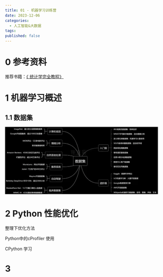 ```yaml
---
title: 01 - 机器学习训练营
date: 2023-12-06
categories:
  - 人工智能&大数据
tags: 
published: false
---
```


# 0 参考资料

推荐书籍：[《 统计学完全教程》](https://book.douban.com/subject/3180810//)


# 1 机器学习概述
## 1.1 数据集

![image.png](https://raw.githubusercontent.com/BaihlUp/Figurebed/master/2024/20240622165011.png)


# 2 Python 性能优化

整理下优化方法

Python中的cProfiler 使用

CPython 学习

# 3 
